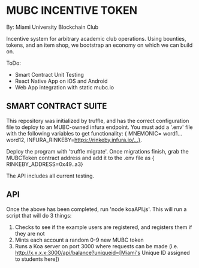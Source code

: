 # MUBC INCENTIVE TOKEN
By: Miami University Blockchain Club

Incentive system for arbitrary academic club operations. Using bounties, tokens, and an item shop, we bootstrap an economy on which we can build on. 

ToDo:
 - Smart Contract Unit Testing
 - React Native App on iOS and Android
 - Web App integration with static mubc.io

## SMART CONTRACT SUITE

This repository was initialized by truffle, and has the correct configuration file to deploy to an MUBC-owned infura endpoint. You must add a '.env' file with the following variables to get functionality: { MNEMONIC= word1... word12, INFURA_RINKEBY=https://rinkeby.infura.io/...}. 

Deploy the program with 'truffle migrate'. Once migrations finish, grab the MUBCToken contract address and add it to the .env file as { RINKEBY_ADDRESS=0x49..a3}

The API includes all current testing. 

## API

Once the above has been completed, run 'node koaAPI.js'. This will run a script that will do 3 things:
 1. Checks to see if the example users are registered, and registers them if they are not
 2. Mints each account a random 0-9 new MUBC token
 3. Runs a Koa server on port 3000 where requests can be made (i.e. http://x.x.x.x:3000/api/balance?uniqueid=[Miami's Unique ID assigned to students here])